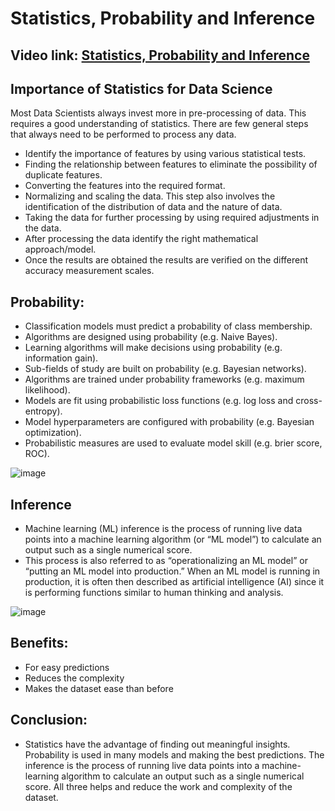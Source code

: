 # Statistics, Probability and Inference

## Video link: [Statistics, Probability and Inference](https://drive.google.com/file/d/1L7N_CgGvNoLCN9c5UqzZUTFNGKbbjhkP/view?usp=sharing)

## Importance of Statistics for Data Science

Most Data Scientists always invest more in pre-processing of data. This requires a good understanding of statistics. There are few general steps that always need to be performed to process any data.

- Identify the importance of features by using various statistical tests.
- Finding the relationship between features to eliminate the possibility of duplicate features.
- Converting the features into the required format.
- Normalizing and scaling the data. This step also involves the identification of the distribution of data and the nature of data.
- Taking the data for further processing by using required adjustments in the data.
- After processing the data identify the right mathematical approach/model.
- Once the results are obtained the results are verified on the different accuracy measurement scales.

## **Probability:**
- Classification models must predict a probability of class membership.
- Algorithms are designed using probability (e.g. Naive Bayes).
- Learning algorithms will make decisions using probability (e.g. information gain).
- Sub-fields of study are built on probability (e.g. Bayesian networks).
- Algorithms are trained under probability frameworks (e.g. maximum likelihood).
- Models are fit using probabilistic loss functions (e.g. log loss and cross-entropy).
- Model hyperparameters are configured with probability (e.g. Bayesian optimization).
- Probabilistic measures are used to evaluate model skill (e.g. brier score, ROC).

![image](https://user-images.githubusercontent.com/79050917/143614812-d7ed43bc-8f02-42b5-ac32-8570776ee138.png)

## **Inference**
- Machine learning (ML) inference is the process of running live data points into a machine learning algorithm (or “ML model”) to calculate an output such as a single numerical score. 
- This process is also referred to as “operationalizing an ML model” or “putting an ML model into production.” When an ML model is running in production, it is often then described as artificial intelligence (AI) since it is performing functions similar to human thinking and analysis.

![image](https://user-images.githubusercontent.com/79050917/143614764-de5eb1ad-74cd-4050-9db1-7b2d4e7f99e3.png)

## **Benefits:**
- For easy predictions
- Reduces the complexity
- Makes the dataset ease than before

## **Conclusion:**
- Statistics have the advantage of finding out meaningful insights. Probability is used in many models and making the best predictions. The inference is the process of running live data points into a machine-learning algorithm to calculate an output such as a single numerical score. All three helps and reduce the work and complexity of the dataset.

